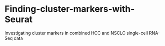 # Finding-cluster-markers-with-Seurat
Investigating cluster markers in combined HCC and NSCLC single-cell RNA-Seq data 
